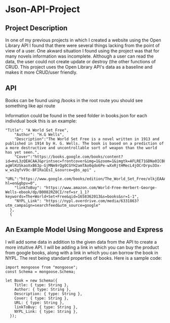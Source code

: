 # Json-API-Project

## Project Description 

In one of my previous projects in which I created a website using the Open Library API I found that there were several things lacking from the point of view of a user. One akward situation I found using the project was that for many novels information was incomplete. Although a user can read the data, the user could not create update or destroy (the other functions of CRUD. This project uses the Open Library API's data as a baseline and makes it more CRUD/user friendly. 


## API

Books can be found using /books
in the root route you should see something like api route


Information could be found in the seed folder in books.json for each individual book this is an example:



```
"Title": "A World Set Free",
    "Author": "H.G Wells",
    "Description":"The World Set Free is a novel written in 1913 and published in 1914 by H. G. Wells. The book is based on a prediction of a more destructive and uncontrollable sort of weapon than the world has yet seen.", 
    "Cover":"https://books.google.com/books/content?id=mvL3zQEACAAJ&printsec=frontcover&img=1&zoom=1&imgtk=AFLRE71GDNa0ICB8kyXYQPci7OgoyFeah7ukDXf0qjWnMYxu-agWlKUSkaoXxB63p-GjMNm9rQg0CGYH2amTAo0qdo6Pe-wXxRjtHMecL4jOCrDrpu3Ox-w_ws2qfvV9c-BFIRa1EsI_&source=gbs_api" ,
    "URL":"https://www.google.com/books/edition/The_World_Set_Free/olkjEAAAQBAJ?hl=en&gbpv=0",
    "linkToBuy": "https://www.amazon.com/World-Free-Herbert-George-Wells-ebook/dp/B0082RZ8CI/ref=sr_1_1?keywords=The+World+Set+Free&qid=1658362013&s=books&sr=1-1",
    "NYPL_Link": "https://nypl.overdrive.com/media/6331863?utm_campaign=searchfeed&utm_source=google"
  },
  {
  ```



## An Example Model Using Mongoose and Express
I will add some data in addition to the given data from the API to create a more intuitive API. I will be adding a link in which you can buy the product from google books, along with a link in which you can borrow the book in NYPL. The rest being standard properties of books.
Here is a sample code:

```
import mongoose from "mongoose";
const Schema = mongoose.Schema;

let Book = new Schema({
    Title: { type: String },
    Author: { type: String },
    Description: { type: String },
    Cover: { type: String },
    URL: { type: String },
    linkToBuy: { type: String },
    NYPL_Link: { type: String },
  });
```
